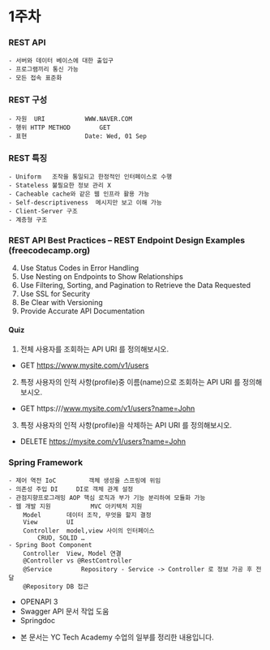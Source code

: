 
1주차
======
### REST API
	- 서버와 데이터 베이스에 대한 출입구
	- 프로그램끼리 통신 가능
	- 모든 접속 표준화

### REST 구성
	- 자원  URI			WWW.NAVER.COM
	- 행위 HTTP METHOD		GET
	- 표현 				Date: Wed, 01 Sep

### REST 특징
	- Uniform	조작을 통일되고 한정적인 인터페이스로 수행
	- Stateless	불필요한 정보 관리 X
	- Cacheable	cache와 같은 웹 인프라 활용 가능
	- Self-descriptiveness	메시지만 보고 이해 가능	
	- Client-Server 구조	
	- 계층형 구조

### REST API Best Practices – REST Endpoint Design Examples (freecodecamp.org)

4. Use Status Codes in Error Handling
5. Use Nesting on Endpoints to Show Relationships
6. Use Filtering, Sorting, and Pagination to Retrieve the Data Requested
7. Use SSL for Security
8. Be Clear with Versioning
9. Provide Accurate API Documentation


#### Quiz

1. 전체 사용자를 조회하는 API URI 를 정의해보시오.
+ GET https://www.mysite.com/v1/users
2. 특정 사용자의 인적 사항(profile)중 이름(name)으로 조회하는 API URI 를 정의해보시오.
+ GET https:///www.mysite.com/v1/users?name=John
3. 특정 사용자의 인적 사항(profile)을 삭제하는 API URI 를 정의해보시오.
+ DELETE https://mysite.com/v1/users?name=John


### Spring Framework

	- 제어 역전 IoC			객체 생성을 스프링에 위임
	- 의존성 주입 DI		DI로 객체 관계 설정
	- 관점지향프로그래밍 AOP	핵심 로직과 부가 기능 분리하여 모듈화 가능
	- 웹 개발 지원 			MVC 아키텍처 지원
		Model		데이터 조작, 무엇을 할지 결정
		View		UI
		Controller	model,view 사이의 인터페이스
			CRUD, SOLID …
	- Spring Boot Component
		Controller	View, Model 연결
		@Controller vs @RestController
		@Service    	Repository - Service -> Controller 로 정보 가공 후 전달
		@Repository	DB 접근

- OPENAPI 3
- Swagger	API 문서 작업 도움
- Springdoc

* 본 문서는 YC Tech Academy 수업의 일부를 정리한 내용입니다.
 





